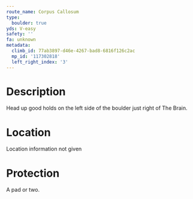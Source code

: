 ```yaml
---
route_name: Corpus Callosum
type:
  boulder: true
yds: V-easy
safety: ''
fa: unknown
metadata:
  climb_id: 77ab3897-d46e-4267-bad8-6816f126c2ac
  mp_id: '117302818'
  left_right_index: '3'
---
```

# Description
Head up good holds on the left side of the boulder just right of The Brain.

# Location
Location information not given

# Protection
A pad or two.

